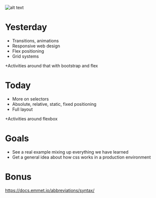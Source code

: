 ![alt text](https://github.com/webmad1019-1/day3_advanced-selectors-positioning-full-layout/blob/master/img/logo.png?raw "")

# Yesterday

* Transitions, animations
* Responsive web design
* Flex positioning
* Grid systems

+Activities around that with bootstrap and flex

# Today

* More on selectors
* Absolute, relative, static, fixed positioning
* Full layout

+Activities around flexbox

# Goals

* See a real example mixing up everything we have learned
* Get a general idea about how css works in a production environment

# Bonus

https://docs.emmet.io/abbreviations/syntax/